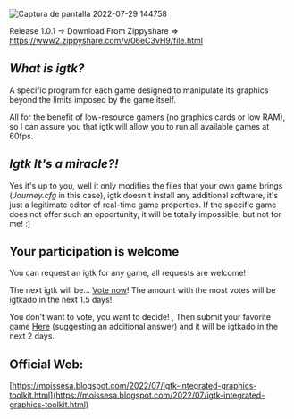 ![Captura de pantalla 2022-07-29 144758](https://user-images.githubusercontent.com/82337156/181833376-559d4417-6866-4ab5-96c6-a34cdeb10396.png)

Release 1.0.1 -> Download From Zippyshare => https://www2.zippyshare.com/v/06eC3vH9/file.html
## **_What is igtk?_**

A specific program for each game designed to manipulate its graphics beyond the limits imposed by the game itself.

All for the benefit of low-resource gamers (no graphics cards or low RAM), so I can assure you that igtk will allow you to run all available games at 60fps.

## **_Igtk It's a miracle?!_**

Yes it's up to you, well it only modifies the files that your own game brings (*Journey.cfg* in this case), igtk doesn't install any additional software, it's just a legitimate editor of real-time game properties. If the specific game does not offer such an opportunity, it will be totally impossible, but not for me! :]
## Your participation is welcome
You can request an igtk for any game, all requests are welcome!

The next igtk will be... [Vote now](https://www.opinionstage.com/dallen-roper-moondoo-org/choose-the-next-candidate-who-will-receive-a-graphics-modification-toolkit-igtk-for-low-end-pcs-mainly)!
The amount with the most votes will be igtkado in the next 1.5 days!

You don't want to vote, you want to decide!
, Then submit your favorite game [Here](https://www.opinionstage.com/dallen-roper-moondoo-org/choose-the-next-candidate-who-will-receive-a-graphics-modification-toolkit-igtk-for-low-end-pcs-mainly) (suggesting an additional answer) and it will be igtkado in the next 2 days.

## Official Web:

  [https://moissesa.blogspot.com/2022/07/igtk-integrated-graphics-toolkit.html](https://moissesa.blogspot.com/2022/07/igtk-integrated-graphics-toolkit.html)
 
